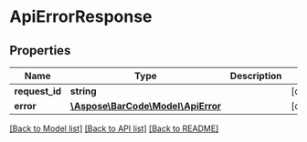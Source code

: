 # ApiErrorResponse

## Properties
Name | Type | Description | Notes
------------ | ------------- | ------------- | -------------
**request_id** | **string** |  | [optional] 
**error** | [**\Aspose\BarCode\Model\ApiError**](ApiError.md) |  | [optional] 

[[Back to Model list]](../../README.md#documentation-for-models) [[Back to API list]](../../README.md#documentation-for-api-endpoints) [[Back to README]](../../README.md)


